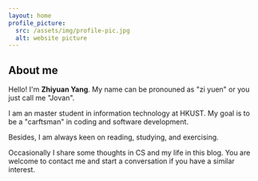 ```yaml
---
layout: home
profile_picture:
  src: /assets/img/profile-pic.jpg
  alt: website picture
---
```


## About me


Hello! I'm **Zhiyuan Yang**. My name can be pronouned as "zi yuen" or you just call me "Jovan".
<p>
I am an master student in information technology at HKUST. My goal is to be a "carftsman" in coding and software development.
</p>
<p>
Besides, I am always keen on reading, studying, and exercising. 
</p>
<p>
Occasionally I share some thoughts in CS and my life in this blog. You are welcome to contact me and start a conversation if you have a similar interest.
</p>

